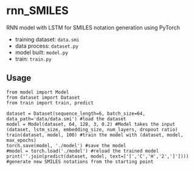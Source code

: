 # rnn_SMILES
RNN model with LSTM for SMILES notation generation using PyTorch
- training dataset: `data.smi`
- data process: `dataset.py`
- model built: `model.py`
- train: `train.py`

## Usage
```
from model import Model
from dataset import Dataset
from train import train, predict

dataset = Dataset(sequence_length=6, batch_size=64, data_path='data/data.smi') #load the dataset
model = Model(dataset, 64, 128, 3, 0.2) #Model takes the input (dataset, lstm_size, embedding_size, num_layers, dropout ratio)
train(dataset, model, 100) #train the model with (dataset, model, max_epochs)
torch.save(model, './model') #save the model
#model = torch.load('./model') #reload the trained model
print(''.join(predict(dataset, model, text=['[','C','H','2',']']))) #generate new SMILES notations from the starting point
```

